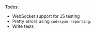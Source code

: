 Todos:
- WebSocket support for JS testing
- Pretty errors using `codespan-reporting`.
- Write tests
